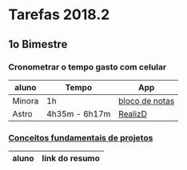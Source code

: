 # Tarefas 2018.2

## 1o Bimestre

### Cronometrar o tempo gasto com celular

| aluno | Tempo | App |
| --- | --- | --- |
| Minora | 1h | [bloco de notas](http://bulletjournal.com/) |
| Astro | 4h35m - 6h17m | [RealizD](http://www.realizd.com/) |

### [Conceitos fundamentais de projetos](fundamentos/projeto/)

| aluno | link do resumo |
| --- | --- |
